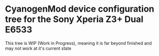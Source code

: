 # CyanogenMod device configuration tree for the Sony Xperia Z3+ Dual E6533

This tree is WIP (Work in Progress), meaning it is far beyond finished and may not work at it's current state
